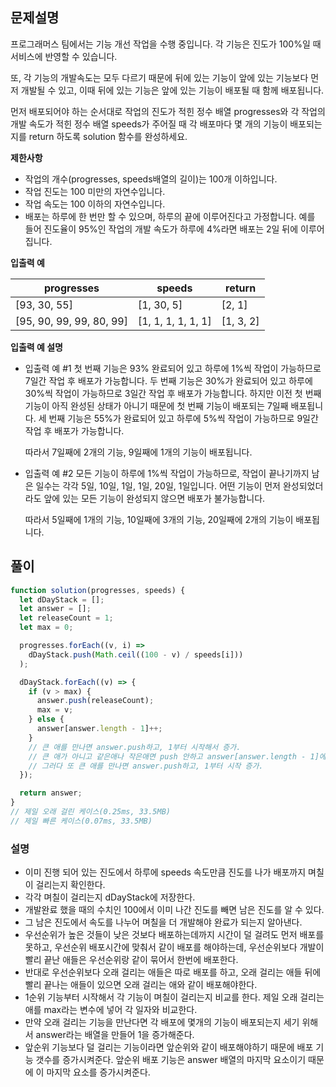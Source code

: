 ## 문제설명

프로그래머스 팀에서는 기능 개선 작업을 수행 중입니다. 각 기능은 진도가 100%일 때 서비스에 반영할 수 있습니다.

또, 각 기능의 개발속도는 모두 다르기 때문에 뒤에 있는 기능이 앞에 있는 기능보다 먼저 개발될 수 있고, 이때 뒤에 있는 기능은 앞에 있는 기능이 배포될 때 함께 배포됩니다.

먼저 배포되어야 하는 순서대로 작업의 진도가 적힌 정수 배열 progresses와 각 작업의 개발 속도가 적힌 정수 배열 speeds가 주어질 때 각 배포마다 몇 개의 기능이 배포되는지를 return 하도록 solution 함수를 완성하세요.

**제한사항**

- 작업의 개수(progresses, speeds배열의 길이)는 100개 이하입니다.
- 작업 진도는 100 미만의 자연수입니다.
- 작업 속도는 100 이하의 자연수입니다.
- 배포는 하루에 한 번만 할 수 있으며, 하루의 끝에 이루어진다고 가정합니다. 예를 들어 진도율이 95%인 작업의 개발 속도가 하루에 4%라면 배포는 2일 뒤에 이루어집니다.

**입출력 예**

| progresses               | speeds             | return    |
| ------------------------ | ------------------ | --------- |
| [93, 30, 55]             | [1, 30, 5]         | [2, 1]    |
| [95, 90, 99, 99, 80, 99] | [1, 1, 1, 1, 1, 1] | [1, 3, 2] |

**입출력 예 설명**

- 입출력 예 #1
  첫 번째 기능은 93% 완료되어 있고 하루에 1%씩 작업이 가능하므로 7일간 작업 후 배포가 가능합니다.
  두 번째 기능은 30%가 완료되어 있고 하루에 30%씩 작업이 가능하므로 3일간 작업 후 배포가 가능합니다. 하지만 이전 첫 번째 기능이 아직 완성된 상태가 아니기 때문에 첫 번째 기능이 배포되는 7일째 배포됩니다.
  세 번째 기능은 55%가 완료되어 있고 하루에 5%씩 작업이 가능하므로 9일간 작업 후 배포가 가능합니다.

  따라서 7일째에 2개의 기능, 9일째에 1개의 기능이 배포됩니다.

- 입출력 예 #2
  모든 기능이 하루에 1%씩 작업이 가능하므로, 작업이 끝나기까지 남은 일수는 각각 5일, 10일, 1일, 1일, 20일, 1일입니다. 어떤 기능이 먼저 완성되었더라도 앞에 있는 모든 기능이 완성되지 않으면 배포가 불가능합니다.

  따라서 5일째에 1개의 기능, 10일째에 3개의 기능, 20일째에 2개의 기능이 배포됩니다.

## 풀이

```js
function solution(progresses, speeds) {
  let dDayStack = [];
  let answer = [];
  let releaseCount = 1;
  let max = 0;

  progresses.forEach((v, i) =>
    dDayStack.push(Math.ceil((100 - v) / speeds[i]))
  );

  dDayStack.forEach((v) => {
    if (v > max) {
      answer.push(releaseCount);
      max = v;
    } else {
      answer[answer.length - 1]++;
    }
    // 큰 애를 만나면 answer.push하고, 1부터 시작해서 증가.
    // 큰 애가 아니고 같은애나 작은애면 push 안하고 answer[answer.length - 1]에 1++
    // 그러다 또 큰 애를 만나면 answer.push하고, 1부터 시작 증가.
  });

  return answer;
}
// 제일 오래 걸린 케이스(0.25ms, 33.5MB)
// 제일 빠른 케이스(0.07ms, 33.5MB)
```

### 설명

- 이미 진행 되어 있는 진도에서 하루에 speeds 속도만큼 진도를 나가 배포까지 며칠이 걸리는지 확인한다.
- 각각 며칠이 걸리는지 dDayStack에 저장한다.
- 개발완료 했을 때의 수치인 100에서 이미 나간 진도를 빼면 남은 진도를 알 수 있다.
- 그 남은 진도에서 속도를 나누어 며칠을 더 개발해야 완료가 되는지 알아낸다.
- 우선순위가 높은 것들이 낮은 것보다 배포하는데까지 시간이 덜 걸려도 먼저 배포를 못하고, 우선순위 배포시간에 맞춰서 같이 배포를 해야하는데, 우선순위보다 개발이 빨리 끝난 애들은 우선순위랑 같이 묶어서 한번에 배포한다.
- 반대로 우선순위보다 오래 걸리는 애들은 따로 배포를 하고, 오래 걸리는 애들 뒤에 빨리 끝나는 애들이 있으면 오래 걸리는 애와 같이 배포해야한다.
- 1순위 기능부터 시작해서 각 기능이 며칠이 걸리는지 비교를 한다. 제일 오래 걸리는 애를 max라는 변수에 넣어 각 일자와 비교한다.
- 만약 오래 걸리는 기능을 만난다면 각 배포에 몇개의 기능이 배포되는지 세기 위해서 answer라는 배열을 만들어 1을 증가해준다.
- 앞순위 기능보다 덜 걸리는 기능이라면 앞순위와 같이 배포해야하기 때문에 배포 기능 갯수를 증가시켜준다. 앞순위 배포 기능은 answer 배열의 마지막 요소이기 때문에 이 마지막 요소를 증가시켜준다.
